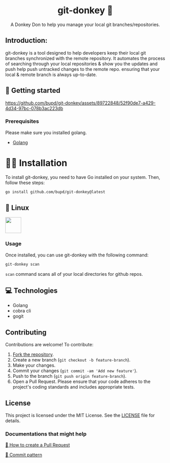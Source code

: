 
<h1 align="center" style="font-weight: bold;">git-donkey 🐴</h1>


<p align="center">A Donkey Don to help you manage your local git branches/repositories.</p>



<h2 id="started">Introduction:</h2>

git-donkey is a tool designed to help developers keep their local git branches synchronized with the remote repository. It automates the process of searching through your local repositories & show you the updates and push help push untracked changes to the remote repo. ensuring that your local & remote branch is always up-to-date.


<h2 id="started">🚀 Getting started</h2>


https://github.com/bupd/git-donkey/assets/89722848/52f90de7-a429-4d34-97bc-078b3ac223db



<h3>Prerequisites</h3>

Please make sure you installed golang.

- [Golang](https://go.dev/doc/install)

# 👨‍💻 Installation

To install git-donkey, you need to have Go installed on your system. Then, follow these steps:

```sh
go install github.com/bupd/git-donkey@latest
```

## 🐧 Linux


  <a href="https://aur.archlinux.org/packages/git-donkey">
    <img src="https://user-images.githubusercontent.com/25067102/191269445-87050a77-c304-4284-9ea0-699721309c59.png" height="50px"/>
  </a>

<h3>Usage</h3>

Once installed, you can use git-donkey with the following command:

```sh
git-donkey scan
```
`scan` command scans all of your local directories for github repos.

 <h2 id="technologies">💻 Technologies</h2>

- Golang
- cobra cli
- gogit


## Contributing
Contributions are welcome! To contribute:

1. [Fork the repository](https://github.com/bupd/git-donkey/fork).
2. Create a new branch (`git checkout -b feature-branch`).
3. Make your changes.
4. Commit your changes (`git commit -am 'Add new feature'`).
5. Push to the branch (`git push origin feature-branch`).
6. Open a Pull Request.
Please ensure that your code adheres to the project's coding standards and includes appropriate tests.

## License
This project is licensed under the MIT License. See the [LICENSE](https://github.com/bupd/git-donkey/blob/main/LICENSE) file for details.

<h3>Documentations that might help</h3>

[📝 How to create a Pull Request](https://www.atlassian.com/br/git/tutorials/making-a-pull-request)

[💾 Commit pattern](https://gist.github.com/joshbuchea/6f47e86d2510bce28f8e7f42ae84c716)

